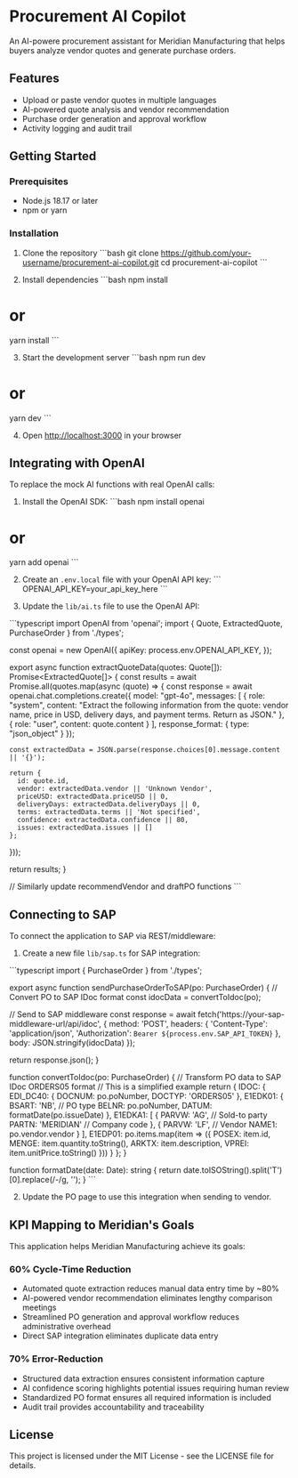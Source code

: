 # Procurement AI Copilot

An AI-powere procurement assistant for Meridian Manufacturing that helps buyers analyze vendor quotes and generate purchase orders.

## Features

- Upload or paste vendor quotes in multiple languages
- AI-powered quote analysis and vendor recommendation
- Purchase order generation and approval workflow
- Activity logging and audit trail

## Getting Started

### Prerequisites

- Node.js 18.17 or later
- npm or yarn

### Installation

1. Clone the repository
\`\`\`bash
git clone https://github.com/your-username/procurement-ai-copilot.git
cd procurement-ai-copilot
\`\`\`

2. Install dependencies
\`\`\`bash
npm install
# or
yarn install
\`\`\`

3. Start the development server
\`\`\`bash
npm run dev
# or
yarn dev
\`\`\`

4. Open [http://localhost:3000](http://localhost:3000) in your browser

## Integrating with OpenAI

To replace the mock AI functions with real OpenAI calls:

1. Install the OpenAI SDK:
\`\`\`bash
npm install openai
# or
yarn add openai
\`\`\`

2. Create an `.env.local` file with your OpenAI API key:
\`\`\`
OPENAI_API_KEY=your_api_key_here
\`\`\`

3. Update the `lib/ai.ts` file to use the OpenAI API:

\`\`\`typescript
import OpenAI from 'openai';
import { Quote, ExtractedQuote, PurchaseOrder } from './types';

const openai = new OpenAI({
  apiKey: process.env.OPENAI_API_KEY,
});

export async function extractQuoteData(quotes: Quote[]): Promise<ExtractedQuote[]> {
  const results = await Promise.all(quotes.map(async (quote) => {
    const response = await openai.chat.completions.create({
      model: "gpt-4o",
      messages: [
        {
          role: "system",
          content: "Extract the following information from the quote: vendor name, price in USD, delivery days, and payment terms. Return as JSON."
        },
        {
          role: "user",
          content: quote.content
        }
      ],
      response_format: { type: "json_object" }
    });
    
    const extractedData = JSON.parse(response.choices[0].message.content || '{}');
    
    return {
      id: quote.id,
      vendor: extractedData.vendor || 'Unknown Vendor',
      priceUSD: extractedData.priceUSD || 0,
      deliveryDays: extractedData.deliveryDays || 0,
      terms: extractedData.terms || 'Not specified',
      confidence: extractedData.confidence || 80,
      issues: extractedData.issues || []
    };
  }));
  
  return results;
}

// Similarly update recommendVendor and draftPO functions
\`\`\`

## Connecting to SAP

To connect the application to SAP via REST/middleware:

1. Create a new file `lib/sap.ts` for SAP integration:

\`\`\`typescript
import { PurchaseOrder } from './types';

export async function sendPurchaseOrderToSAP(po: PurchaseOrder) {
  // Convert PO to SAP IDoc format
  const idocData = convertToIdoc(po);
  
  // Send to SAP middleware
  const response = await fetch('https://your-sap-middleware-url/api/idoc', {
    method: 'POST',
    headers: {
      'Content-Type': 'application/json',
      'Authorization': `Bearer ${process.env.SAP_API_TOKEN}`
    },
    body: JSON.stringify(idocData)
  });
  
  return response.json();
}

function convertToIdoc(po: PurchaseOrder) {
  // Transform PO data to SAP IDoc ORDERS05 format
  // This is a simplified example
  return {
    IDOC: {
      EDI_DC40: {
        DOCNUM: po.poNumber,
        DOCTYP: 'ORDERS05'
      },
      E1EDK01: {
        BSART: 'NB', // PO type
        BELNR: po.poNumber,
        DATUM: formatDate(po.issueDate)
      },
      E1EDKA1: [
        {
          PARVW: 'AG', // Sold-to party
          PARTN: 'MERIDIAN' // Company code
        },
        {
          PARVW: 'LF', // Vendor
          NAME1: po.vendor.vendor
        }
      ],
      E1EDP01: po.items.map(item => ({
        POSEX: item.id,
        MENGE: item.quantity.toString(),
        ARKTX: item.description,
        VPREI: item.unitPrice.toString()
      }))
    }
  };
}

function formatDate(date: Date): string {
  return date.toISOString().split('T')[0].replace(/-/g, '');
}
\`\`\`

2. Update the PO page to use this integration when sending to vendor.

## KPI Mapping to Meridian's Goals

This application helps Meridian Manufacturing achieve its goals:

### 60% Cycle-Time Reduction
- Automated quote extraction reduces manual data entry time by ~80%
- AI-powered vendor recommendation eliminates lengthy comparison meetings
- Streamlined PO generation and approval workflow reduces administrative overhead
- Direct SAP integration eliminates duplicate data entry

### 70% Error-Reduction
- Structured data extraction ensures consistent information capture
- AI confidence scoring highlights potential issues requiring human review
- Standardized PO format ensures all required information is included
- Audit trail provides accountability and traceability

## License

This project is licensed under the MIT License - see the LICENSE file for details.
